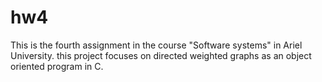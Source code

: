 # hw4
This is the fourth assignment in the course "Software systems" in Ariel University. this project focuses on directed weighted graphs as an object oriented program in C.

